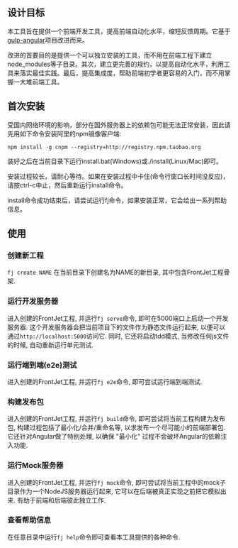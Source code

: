 ## 设计目标

本工具旨在提供一个前端开发工具，提高前端自动化水平，缩短反馈周期。它基于[gulp-angular](https://github.com/Swiip/generator-gulp-angular)项目改进而来。

改进的首要目的是提供一个可以独立安装的工具，而不用在前端工程下建立node_modules等子目录。其次，建立更完善的规约，以提高自动化水平，利用工具来落实最佳实践。最后，提高集成度，帮助前端初学者更容易的入门，而不用掌握一大堆前端工具。

## 首次安装

受国内网络环境的影响，部分在国外服务器上的依赖包可能无法正常安装，因此请先用如下命令安装阿里的npm镜像客户端:

`npm install -g cnpm --registry=http://registry.npm.taobao.org`

装好之后在当前目录下运行install.bat(Windows)或./install(Linux/Mac)即可。

安装过程较长，请耐心等待。如果在安装过程中卡住(命令行窗口长时间没反应)，请按ctrl-c中止，然后重新运行install命令。

install命令成功结束后，请尝试运行fj命令，如果安装正常，它会给出一系列帮助信息。

## 使用

### 创建新工程

`fj create NAME` 在当前目录下创建名为NAME的新目录, 其中包含FrontJet工程骨架.

### 运行开发服务器

进入创建的FrontJet工程, 并运行`fj serve`命令, 即可在5000端口上启动一个开发服务器. 这个开发服务器会把当前项目下的文件作为静态文件运行起来, 以便可以通过`http://localhost:5000`访问它. 同时, 它还将启动tdd模式, 当修改任何js文件的时候, 自动重新运行单元测试.

### 运行端到端(e2e)测试

进入创建的FrontJet工程, 并运行`fj e2e`命令, 即可尝试运行端到端测试.

### 构建发布包

进入创建的FrontJet工程, 并运行`fj build`命令, 即可尝试将当前工程构建为发布包, 构建过程包括了最小化/合并/重命名等, 以求发布一个尽可能小的前端部署包. 它还针对Angular做了特别处理, 以确保 "最小化" 过程不会破坏Angular的依赖注入功能.

### 运行Mock服务器

进入创建的FrontJet工程, 并运行`fj mock`命令, 即可尝试将当前工程中的mock子目录作为一个NodeJS服务器运行起来, 它可以在后端被真正实现之前把它模拟出来. 有助于前端和后端彼此独立工作.

### 查看帮助信息

在任意目录中运行`fj help`命令即可查看本工具提供的各种命令.
